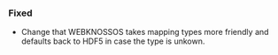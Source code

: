 ### Fixed
- Change that WEBKNOSSOS takes mapping types more friendly and defaults back to HDF5 in case the type is unkown. 